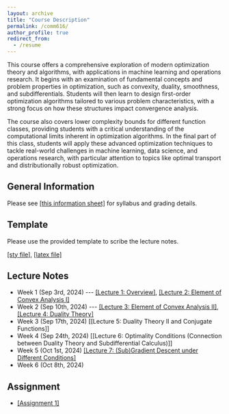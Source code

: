 ```yaml
---
layout: archive
title: "Course Description"
permalink: /comm616/
author_profile: true
redirect_from:
  - /resume
---
```



This course offers a comprehensive exploration of modern optimization theory and algorithms, with applications in machine learning and operations research. It begins with an examination of fundamental concepts and problem properties in optimization, such as convexity, duality, smoothness, and subdifferentials. Students will then learn to design first-order optimization algorithms tailored to various problem characteristics, with a strong focus on how these structures impact convergence analysis.

The course also covers lower complexity bounds for different function classes, providing students with a critical understanding of the computational limits inherent in optimization algorithms. In the final part of this class, students will apply these advanced optimization techniques to tackle real-world challenges in machine learning, data science, and operations research, with particular attention to topics like optimal transport and distributionally robust optimization. 

## General Information 

Please see  [[this information sheet]](https://gerrili1996.github.io/files/comm616_infor.pdf) for syllabus and grading details. 

## Template 

Please use the provided template to scribe the lecture notes.

[[sty file]](https://gerrili1996.github.io/files/comm604.sty), [[latex file]](https://gerrili1996.github.io/files/lecture_note_template.tex)

## Lecture Notes 

- Week 1 (Sep 3rd, 2024) --- [[Lecture 1: Overview]](https://gerrili1996.github.io/files/Lecture_1_COMM616.pdf), [[Lecture 2: Element of Convex Analysis I]](https://gerrili1996.github.io/files/Lecture_2_COMM616.pdf)
- Week 2 (Sep 10th, 2024) ---  [[Lecture 3: Element of Convex Analysis II]](https://gerrili1996.github.io/files/Lecture_3_COMM616.pdf), [[Lecture 4: Duality Theory]](https://gerrili1996.github.io/files/Lecture_4_COMM616.pdf)
- Week 3 (Sep 17th, 2024)   [[Lecture 5: Duality Theory II and Conjugate Functions]]
- Week 4 (Sep 24th, 2024)   [[Lecture 6: Optimality Conditions (Connection between Duality Theory and Subdifferential Calculus)]]
- Week 5 (Oct 1st, 2024) [[Lecture 7: (Sub)Gradient Descent under Different Conditions]](https://gerrili1996.github.io/files/Lecture_7_COMM616.pdf)
- Week 6 (Oct 8th, 2024)

## Assignment

- [[Assignment 1]](https://gerrili1996.github.io/files/COMM_616_Assignment1.pdf)